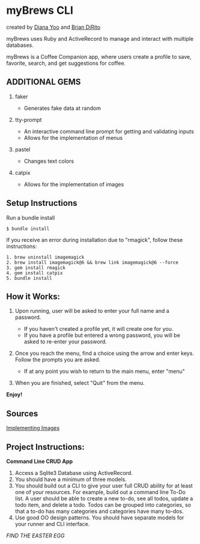 # myBrews CLI

created by [Diana Yoo](https://github.com/dianajyoo) and [Brian DiRito](https://github.com/bcdirito)

myBrews uses Ruby and ActiveRecord to manage and interact with multiple databases.

myBrews is a Coffee Companion app, where users create a profile to save, favorite,
search, and get suggestions for coffee.

## ADDITIONAL GEMS
  1. faker
      - Generates fake data at random

  2. tty-prompt
      - An interactive command line prompt for getting and validating inputs
      - Allows for the implementation of menus

  3. pastel
      - Changes text colors

  4. catpix
      - Allows for the implementation of images

## Setup Instructions

Run a bundle install
 ``` 
 $ bundle install
 ```

If you receive an error during installation due to "rmagick", follow these instructions:
  ```
  1. brew uninstall imagemagick
  2. brew install imagemagick@6 && brew link imagemagick@6 --force
  3. gem install rmagick
  4. gem install catpix
  5. bundle install
  ```
  

## How it Works:
  1. Upon running, user will be asked to enter your full name and a password.
      - If you haven't created a profile yet, it will create one for you.
      - If you have a profile but entered a wrong password, you will be asked to re-enter your password.

  2. Once you reach the menu, find a choice using the arrow and enter keys. Follow the prompts you are asked.
      - If at any point you wish to return to the main menu, enter "menu"

  3. When you are finished, select "Quit" from the menu.


**Enjoy!**

## Sources

[Implementing Images](https://radek.io/2015/06/29/catpix/)

## Project Instructions:
**Command Line CRUD App**
  1. Access a Sqlite3 Database using ActiveRecord.
  2. You should have a minimum of three models.
  3. You should build out a CLI to give your user full CRUD ability for at least one of your resources. For example, build out a command line To-Do list. A user should be able to create a new to-do, see all todos, update a todo item, and delete a todo. Todos can be grouped into categories, so that a to-do has many categories and categories have many to-dos.
  4. Use good OO design patterns. You should have separate models for your runner and CLI interface.


















  *FIND THE EASTER EGG*
